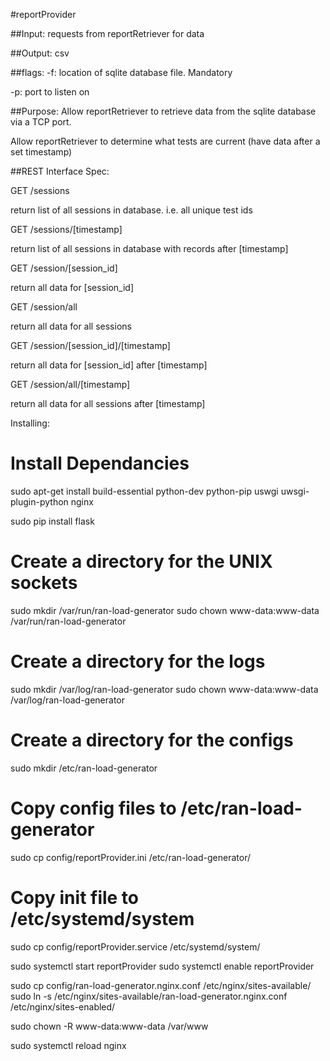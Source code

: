 #reportProvider

##Input:
requests from reportRetriever for data

##Output:
csv

##flags:
-f: location of sqlite database file. Mandatory

-p: port to listen on

##Purpose:
Allow reportRetriever to retrieve data from the sqlite database via a TCP port.

Allow reportRetriever to determine what tests are current (have data after a set timestamp)

##REST Interface Spec:

GET /sessions

return list of all sessions in database. i.e. all unique test ids

GET /sessions/[timestamp]

return list of all sessions in database with records after [timestamp]

GET /session/[session_id]

return all data for [session_id]

GET /session/all

return all data for all sessions

GET /session/[session_id]/[timestamp]

return all data for [session_id] after [timestamp]

GET /session/all/[timestamp]

return all data for all sessions after [timestamp]

Installing:

# Install Dependancies

sudo apt-get install build-essential python-dev python-pip uswgi uwsgi-plugin-python nginx

sudo pip install flask

# Create a directory for the UNIX sockets
sudo mkdir /var/run/ran-load-generator
sudo chown www-data:www-data /var/run/ran-load-generator

# Create a directory for the logs
sudo mkdir /var/log/ran-load-generator
sudo chown www-data:www-data /var/log/ran-load-generator

# Create a directory for the configs
sudo mkdir /etc/ran-load-generator

# Copy config files to /etc/ran-load-generator
sudo cp config/reportProvider.ini /etc/ran-load-generator/

# Copy init file to /etc/systemd/system
sudo cp config/reportProvider.service /etc/systemd/system/

sudo systemctl start reportProvider
sudo systemctl enable reportProvider

sudo cp config/ran-load-generator.nginx.conf /etc/nginx/sites-available/
sudo ln -s /etc/nginx/sites-available/ran-load-generator.nginx.conf /etc/nginx/sites-enabled/

sudo chown -R www-data:www-data /var/www

sudo systemctl reload nginx
